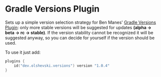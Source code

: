 # Gradle Versions Plugin

Sets up a simple version selection strategy for Ben Manes' [Gradle Versions Plugin](https://github.com/ben-manes/gradle-versions-plugin): only more stable versions will be suggested for updates **(alpha -> beta -> rc -> stable)**. If the version stability cannot be recognized it will be suggested anyway, so you can decide for yourself if the version should be used.

To use it just add:

```kotlin
plugins {
    id("dev.olshevski.versions") version "1.0.4"
}
```
